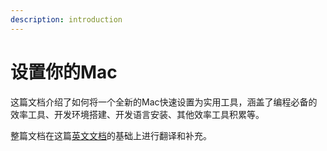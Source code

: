 ```yaml
---
description: introduction
---
```


# 设置你的Mac

这篇文档介绍了如何将一个全新的Mac快速设置为实用工具，涵盖了编程必备的效率工具、开发环境搭建、开发语言安装、其他效率工具积累等。

整篇文档在这篇[英文文档](https://sourabhbajaj.com/mac-setup/)的基础上进行翻译和补充。 

